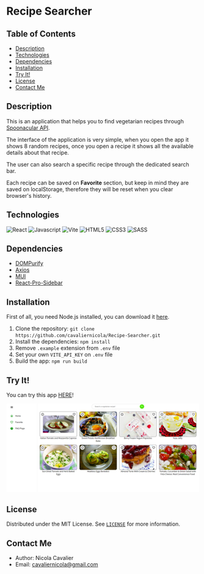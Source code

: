 # Recipe Searcher

## Table of Contents
* [Description](#description)
* [Technologies](#technlogies)
* [Dependencies](#dependencies)
* [Installation](#installation)
* [Try It!](#try-it)
* [License](#license)
* [Contact Me](#contact-me)

## Description
This is an application that helps you to find vegetarian recipes through [Spoonacular API](https://spoonacular.com/food-api/docs).

The interface of the application is very simple, when you open the app it shows 8 random recipes, once you open a recipe it shows all the available details about that recipe. 

The user can also search a specific recipe through the dedicated search bar. 

Each recipe can be saved on **Favorite** section, but keep in mind they are saved on localStorage, therefore they will be reset when you clear browser's history.

## Technologies
![React](https://img.shields.io/badge/react-%2320232a.svg?style=for-the-badge&logo=react&logoColor=%2361DAFB) ![Javascript](https://img.shields.io/badge/JavaScript-323330?style=for-the-badge&logo=javascript&logoColor=F7DF1E) ![Vite](https://img.shields.io/badge/Vite-%2320232a.svg?style=for-the-badge&logo=vite&logoColor=%2361DAFB)
![HTML5](https://img.shields.io/badge/html5-%23E34F26.svg?style=for-the-badge&logo=html5&logoColor=white) ![CSS3](https://img.shields.io/badge/css3-%231572B6.svg?style=for-the-badge&logo=css3&logoColor=white) ![SASS](https://img.shields.io/badge/SASS-hotpink.svg?style=for-the-badge&logo=SASS&logoColor=white)

## Dependencies
* [DOMPurify](https://github.com/cure53/DOMPurify)
* [Axios](https://axios-http.com/)
* [MUI](https://mui.com/)
* [React-Pro-Sidebar](https://github.com/azouaoui-med/react-pro-sidebar)

## Installation
First of all, you need Node.js installed, you can download it [here](https://nodejs.org/it/download/).

1. Clone the repository: `git clone https://github.com/cavaliernicola/Recipe-Searcher.git`
1. Install the dependencies: `npm install`
1. Remove `.example` extension from `.env` file
1. Set your own `VITE_API_KEY` on `.env` file
1. Build the app: `npm run build`

## Try It!
You can try this app [HERE](https://taupe-tapioca-b5f2c0.netlify.app/)!

![App Preview](src/assets/img/showcase.png)

## License
Distributed under the MIT License. See [`LICENSE`](LICENSE) for more information.

## Contact Me
* Author: Nicola Cavalier 
* Email: cavaliernicola@gmail.com
